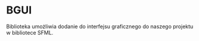 # BGUI
Biblioteka umożliwia dodanie do interfejsu graficznego do naszego projektu w bibliotece SFML.
